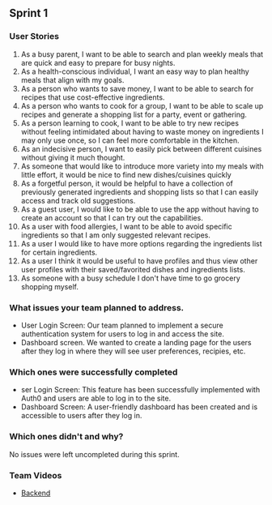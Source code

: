 ## Sprint 1

### User Stories
1. As a busy parent, I want to be able to search and plan weekly meals that are quick and easy to prepare for busy nights.
2. As a health-conscious individual, I want an easy way to plan healthy meals that align with my goals.
3. As a person who wants to save money, I want to be able to search for recipes that use cost-effective ingredients.
4. As a person who wants to cook for a group, I want to be able to scale up recipes and generate a shopping list for a party, event or gathering.
5. As a person learning to cook, I want to be able to try new recipes without feeling intimidated about having to waste money on ingredients I may only use once, so I can feel more comfortable in the kitchen.
6. As an indecisive person, I want to easily pick between different cuisines without giving it much thought.
7. As someone that would like to introduce more variety into my meals with little effort, it would be nice to find new dishes/cuisines quickly
8. As a forgetful person, it would be helpful to have a collection of previously generated ingredients and shopping lists so that I can easily access and track old suggestions.
9. As a guest user, I would like to be able to use the app without having to create an account so that I can try out the capabilities.
10. As a user with food allergies, I want to be able to avoid specific ingredients so that I am only suggested relevant recipes.
11. As a user I would like to have more options regarding the ingredients list for certain ingredients.
12. As a user I think it would be useful to have profiles and thus view other user profiles with their saved/favorited dishes and ingredients lists.
13. As someone with a busy schedule I don't have time to go grocery shopping myself.

### What issues your team planned to address.
- User Login Screen: Our team planned to implement a secure authentication system for users to log in and access the site.
- Dashboard screen. We wanted to create a landing page for the users after they log in where they will see user preferences, recipies, etc.

### Which ones were successfully completed
- ser Login Screen: This feature has been successfully implemented with Auth0 and users are able to log in to the site.
- Dashboard Screen: A user-friendly dashboard has been created and is accessible to users after they log in.

### Which ones didn't and why?
No issues were left uncompleted during this sprint.

### Team Videos
- [Backend](https://youtu.be/xLdhHPrz4eM)